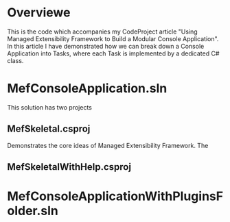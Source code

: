# Overviewe
This is the code which accompanies my CodeProject article "Using Managed Extensibility Framework to Build a Modular Console Application". 
In this article I have demonstrated how we can break down a Console Application into Tasks, where each Task is implemented by a dedicated C# class.

# MefConsoleApplication.sln
This solution has two projects

## MefSkeletal.csproj
Demonstrates the core ideas of Managed Extensibility Framework. The 
## MefSkeletalWithHelp.csproj


# MefConsoleApplicationWithPluginsFolder.sln

